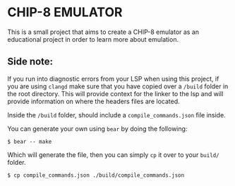 # CHIP-8 EMULATOR

This is a small project that aims to create a CHIP-8 emulator as an educational project in order to learn more about emulation.

## Side note:

If you run into diagnostic errors from your LSP when using this project, if you are using `clangd` make sure that you have copied over a `/build` folder in the root directory. This will provide context for the linker to the lsp and will provide information on where the headers files are located.

Inside the `/build` folder, should include a `compile_commands.json` file inside.

You can generate your own using `bear` by doing the following:

```
$ bear -- make
```

Which will generate the file, then you can simply `cp` it over to your `build/` folder.

```
$ cp compile_commands.json ./build/compile_commands.json
```
